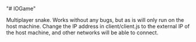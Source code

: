 "# IOGame" 

Multiplayer snake. Works without any bugs, but as is will only run on the host machine. Change the IP address
in client/client.js to the external IP of the host machine, and other networks will be able to connect.
